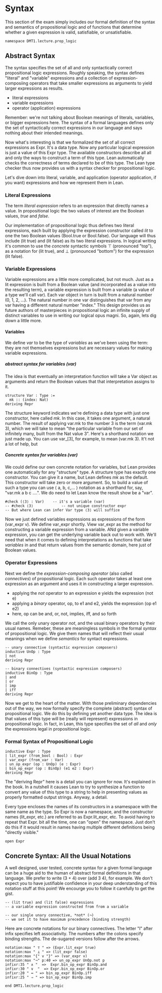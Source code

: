 # Syntax

This section of the exam simply includes our formal
definition of the syntax and semantics of propositional
logic and of functions that determine whether a given
expression is valid, satisfiable, or unsatisfiable.
```lean
namespace DMT1.lecture.prop_logic
```



## Abstract Syntax

The syntax specifies the set of all and only syntactically
correct propositional logic expressions. Roughly speaking,
the syntax defines "literal" and "variable" expressions and
a collection of expression-composiing operators that take
smaller expressions as arguments to yield larger expressions
as results.

- literal expressions
- variable expressions
- operator (application) expressions

Remember: we're not talking about Boolean meanings of
literals, variables, or bigger expressions here. The
syntax of a formal languages defines only the set of
syntactically correct expressions in our language and
says nothing about their intended meanings.

Now what's interesting is that we formalized the set of
all correct expressions as Expr. It's a data type. Now
any particular logical expression is just a value of this
Expr type. The available constructors describe all all
and only the ways to construct a term of this type. Lean
automatically checks the correctness of terms declared to
be of this type. The Lean type checker thus now provides
us with a syntax checker for propositional logic.

Let's dive down into literal, variable, and application
(operator application, if you want) expressions and how
we represent them in Lean.

### Literal Expressions

The term *literal expression* refers to an expression
that directly names a value. In propositional logic the
two values of interest are the Boolean values, *true*
and *false*.

Our implementation of propositional logic thus defines
two literal expressions, each built by applying the
expression constructor called *lit* to one the two
Boolean values (Bool.true or Bool.false). Our language
will thus include (lit true) and (lit false) as its two
literal expressions. In logical writing it's common to
use the *concrete* syntactic symbols ⊤ (pronounced "top"),
as a notation   for (lit true), and ⊥ (pronounced "bottom")
for the expression (lit false).

### Variable Expressions

Variable expressions are a little more complicated, but
not much. Just as a lit expression is built from a Boolean
value (and incorporated as a value into the resulting term),
a variable expression is built from a variable (a value of
a type we'll call var). Each var object in turn is built
from a natural number (0, 1, 2, ...). The natural number
in one var distinguishes that var from any var having a
different natural number "index." This design provides us
as future authors of masterpieces in propositional logic
an infinite supply of distinct variables to use in writing
our logical opus magni. So, again, lets dig down a little
more.

#### Variables

We define *var* to be the type of *variables* as we've
been using the term: they are not themselves expressions
but are necessary values for making variable expressions.

##### abstract syntax for variables (var)

The idea is that eventually an interpretation function
will take a Var object as arguments and return the
Boolean values that that interpretation assigns to it.
```lean
structure Var : Type :=
  mk :: (index: Nat)
deriving Repr
```


The structure keyword indicates we're defining a data
type with just one constructor, here called *mk*. In this
case, it takes one argument, a natural number. The result
of applying var.mk to the number 3 is the term (var.mk 3),
which we will take to mean "the particular variable from
our set of infinitely many, built from the Nat value 3".
Here's a shorthand notation we just made up. You can use
var_[3], for example, to mean (var.mk 3). It't not a lot
of help, but

##### Concrete syntax for variables (var)

We could define our own concrete notation for variables,
but Lean provides one automatically for any "structure"
type. A structure type has exactly one constructor. You
can give it a name, but Lean defines *mk* as the default.
This constructor will take zero or more argument. So, to
build a value of such a type you can use ⟨ a, b, c,... ⟩
notation as a shorthand for, say, "var.mk a b c ....".
We do need to let Lean know the result show be a "var".
```lean
#check (⟨3⟩ : Var)    -- it's a variable (var)
-- #check ⟨3⟩             -- not unique constructor expr
-- But where Lean can infer Var type ⟨3⟩ will suffice
```


Now we just defined variables expressions as expressions
of the form (var_expr v). We define var_expr shortly. View
var_expr as the method for constructing a variable expression
from a variable. ANd given a variable expression, you can
get the underlying variable back out to work with. We'll
need that when it comes to defining interpretations as
functions that take *variables* in and that return values
from the semantic domain, here just of Boolean values.

### Operator Expressions

Next we define the *expression-composing operator* (also
called *connectives*) of propositional logic. Each such
operator takes at least one expression as an argument and
uses it in constructing a larger expression.

- applying the *not* operator to an expression e yields the expression (not e)
- applying a *binary* operator, op, to e1 and e2, yields the expression (op e1 e2)
- here, op can be and, or, not, implies, iff, and so forth

We call the only unary operator *not*, and the usual binary operators
by their usual names. Remeber, these are meaningless symbols in the formal
*syntax* of propositional logic. We give them names that will reflect their
usual meanings when we define *semantics* for syntact expressions.

```lean
-- unary connective (syntactic expression composers)
inductive UnOp : Type
| not
deriving Repr

-- binary connectives (syntactic expression composers)
inductive BinOp : Type
| and
| or
| imp
| iff
deriving Repr
```

Now we get to the heart of the matter. With those preliminary
dependencies out of the way, we now formally specify the complete
(abstract) syntax of propositional logic. We do this by defining
yet another data type. The idea is that values of this type will
be (really will represent) expressions in propositional logic. In
fact, in Lean, this type specifies the set of *all* and *only*
the expressions legal in propositional logic.

### Formal Syntax of Propositional Logic

```lean
inductive Expr : Type
| lit_expr (from_bool : Bool) : Expr
| var_expr (from_var : Var)
| un_op_expr (op : UnOp) (e : Expr)
| bin_op_expr (op : BinOp) (e1 e2 : Expr)
deriving Repr
```

The "deriving Repr" here is a detail you can ignore for
now. It's explained in the book. In a nutshell it causes
Lean to try to synthesize a function to convert any value
of this type to a string to help in presenting values as
properly formatted output strings. Anyway, a detail.

Every type encloses the names of its constructors
in a snamespace with the same name as the type. So
Expr is now a namespace, and the constructor names
(lit_expr, etc.) are referred to as Expr.lit_expr,
etc. To avoid having to repeat that Expr. bit all
the time, one can "open" the namespace. Just don't
do this if it would result in names having multiple
different definitions being "directly visible."
```lean
open Expr
```



## Concrete Syntax: All the Usual Notations

A well designed, user tested, concrete syntax for a
given formal language can be a huge aid to the human
of abstract formal definitions in that language. We
prefer to write (3 + 4) over (add 3 4), for example.
We don't expect you to have justifiable confidence
in your deep understanding of this notation stuff at
this point! We encourge you to follow it carefully
to get the gist.

```lean
-- (lit true) and (lit false) expressions
-- a variable expression constructed from from a variable

-- our single unary connective, *not* (¬)
-- we set it to have maximum precedence (binding strength)
```

Here are concrete notations for our binary connectives.
The letter "l" after infix specifies left associativity.
The numbers after the colons specify binding strengths.
The de-sugared versions follow after the arrows.

```lean
notation:max " ⊤ " => (Expr.lit_expr true)
notation:max " ⊥ " => (lit_expr false)
notation:max "{" v "}" => (var_expr v)
notation:max "¬" p:40 => un_op_expr UnOp.not p
infixr:35 " ∧ "  =>  Expr.bin_op_expr BinOp.and
infixr:30 " ∨  "  => Expr.bin_op_expr BinOp.or
infixr:20 " ↔ " => bin_op_expr BinOp.iff
infixr:25 " ⇒ " => bin_op_expr BinOp.imp

end DMT1.lecture.prop_logic
```
